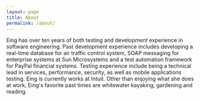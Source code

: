 ```yaml
---
layout: page
title: About
permalink: /about/
---
```

<!--
<img src="{{ site.baseurl }}assets/profile-placeholder.gif" title="Profile Picture" class="profile">
-->
Eing has over ten years of both testing and development experience in software engineering. Past development experience includes developing a real-time database for air traffic control system, SOAP messaging for enterprise systems at Sun Microsystems and a test automation framework for PayPal financial systems. Testing experience include being a technical lead in services, performance, security, as well as mobile applications testing. Eing is currently works at Intuit. Other than enjoying what she does at work, Eing's favorite past times are whitewater kayaking, gardening and reading.

